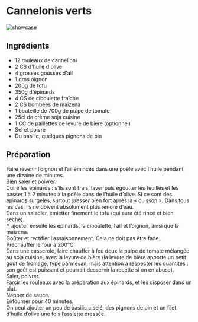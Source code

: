 # Cannelonis verts

![showcase](http://123veggie.fr/wp-content/uploads/2014/10/arton1921.jpg)

## Ingrédients

* 12 rouleaux de cannelloni
* 2 CS d'huile d'olive
* 4 grosses gousses d'ail
* 1 gros oignon
* 200g de tofu
* 350g d'épinards
* 4 CS de ciboulette fraîche
* 2 CS bombées de maïzena
* 1 bouteille de 700g de pulpe de tomate
* 25cl de crème soja cuisine
* 1 CC de paillettes de levure de bière (optionnel)
* Sel et poivre
* Du basilic, quelques pignons de pin

## Préparation

Faire revenir l’oignon et l’ail émincés dans une poêle avec l’huile pendant une dizaine de minutes.  
Bien saler et poivrer.  
Cuire les épinards : s’ils sont frais, laver puis égoutter les feuilles et les passer 1 à 2 minutes à la poêle dans de l’huile d’olive. Si ce sont des épinards surgelés, surtout presser bien fort après la « cuisson ». Dans tous les cas, ils ne doivent absolument plus rendre d’eau.  
Dans un saladier, émietter finement le tofu (qui aura été rincé et bien séché).  
Y ajouter ensuite les épinards, la ciboulette, l’ail et l’oignon, ainsi que la maïzena.  
Goûter et rectifier l’assaisonnement. Cela ne doit pas être fade.  
Préchauffer le four à 200°C.  
Dans une casserole, faire chauffer à feu doux la pulpe de tomate mélangée au soja cuisine, avec la levure de bière (la levure de bière apporte un petit goût de fromage, type parmesan, mais attention à respecter les quantités : son goût est puissant et pourrait desservir la recette si on en abuse).  
Saler, poivrer.  
Farcir les rouleaux avec la préparation aux épinards, et les disposer dans un plat.  
Napper de sauce.  
Enfourner pour 40 minutes.  
On peut ajouter un peu de basilic ciselé, des pignons de pin et un filet d’huile d’olive une fois l’assiette dressée.

